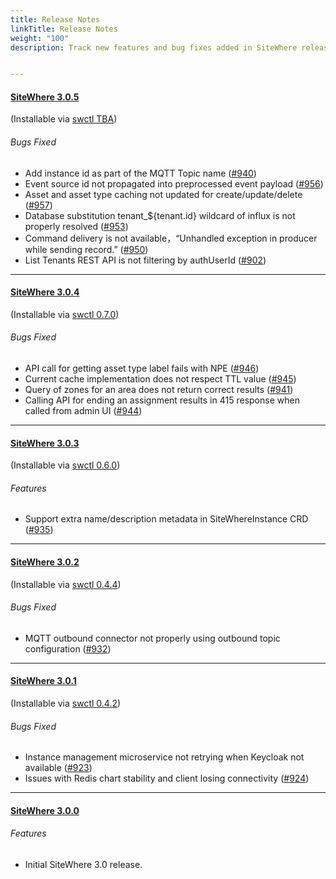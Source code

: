 ```yaml
---
title: Release Notes
linkTitle: Release Notes
weight: "100"
description: Track new features and bug fixes added in SiteWhere releases


---
```

#### [**SiteWhere 3.0.5**](https://github.com/sitewhere/sitewhere/releases/tag/v3.0.5) 
(Installable via [swctl TBA](https://github.com/sitewhere/swctl/releases/tag/vTBA))


###### _Bugs Fixed_
* Add instance id as part of the MQTT Topic name ([#940](https://github.com/sitewhere/sitewhere/issues/940))
* Event source id not propagated into preprocessed event payload ([#956](https://github.com/sitewhere/sitewhere/issues/956))
* Asset and asset type caching not updated for create/update/delete ([#957](https://github.com/sitewhere/sitewhere/issues/957))
* Database substitution tenant_${tenant.id} wildcard of influx is not properly resolved ([#953](https://github.com/sitewhere/sitewhere/issues/953))
* Command delivery is not available，“Unhandled exception in producer while sending record.” ([#950](https://github.com/sitewhere/sitewhere/issues/950))
* List Tenants REST API is not filtering by authUserId ([#902](https://github.com/sitewhere/sitewhere/issues/902))

---
#### [**SiteWhere 3.0.4**](https://github.com/sitewhere/sitewhere/releases/tag/v3.0.4) 
(Installable via [swctl 0.7.0](https://github.com/sitewhere/swctl/releases/tag/v0.7.0))


###### _Bugs Fixed_
* API call for getting asset type label fails with NPE ([#946](https://github.com/sitewhere/sitewhere/issues/946))
* Current cache implementation does not respect TTL value ([#945](https://github.com/sitewhere/sitewhere/issues/945))
* Query of zones for an area does not return correct results ([#941](https://github.com/sitewhere/sitewhere/issues/941))
* Calling API for ending an assignment results in 415 response when called from admin UI ([#944](https://github.com/sitewhere/sitewhere/issues/944))

---
#### [**SiteWhere 3.0.3**](https://github.com/sitewhere/sitewhere/releases/tag/v3.0.3) 
(Installable via [swctl 0.6.0](https://github.com/sitewhere/swctl/releases/tag/v0.6.0))

###### _Features_
* Support extra name/description metadata in SiteWhereInstance CRD ([#935](https://github.com/sitewhere/sitewhere/issues/935))

---
#### [**SiteWhere 3.0.2**](https://github.com/sitewhere/sitewhere/releases/tag/v3.0.2) 
(Installable via [swctl 0.4.4](https://github.com/sitewhere/swctl/releases/tag/v0.4.4))

###### _Bugs Fixed_
* MQTT outbound connector not properly using outbound topic configuration ([#932](https://github.com/sitewhere/sitewhere/issues/932))

---
#### [**SiteWhere 3.0.1**](https://github.com/sitewhere/sitewhere/releases/tag/v3.0.1) 
(Installable via [swctl 0.4.2](https://github.com/sitewhere/swctl/releases/tag/v0.4.2))

###### _Bugs Fixed_
* Instance management microservice not retrying when Keycloak not available ([#923](https://github.com/sitewhere/sitewhere/issues/923))
* Issues with Redis chart stability and client losing connectivity ([#924](https://github.com/sitewhere/sitewhere/issues/924))

---
#### [**SiteWhere 3.0.0**](https://github.com/sitewhere/sitewhere/releases/tag/v3.0.0)

###### _Features_
* Initial SiteWhere 3.0 release.
